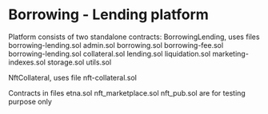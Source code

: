 # Borrowing - Lending platform
Platform consists of two standalone contracts:
BorrowingLending, uses files
    borrowing-lending.sol
    admin.sol
    borrowing.sol
    borrowing-fee.sol
    borrowing-lending.sol
    collateral.sol
    lending.sol
    liquidation.sol
    marketing-indexes.sol
    storage.sol
    utils.sol

NftCollateral, uses file
    nft-collateral.sol


Contracts in files
    etna.sol
    nft_marketplace.sol
    nft_pub.sol
are for testing purpose only